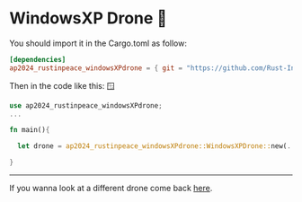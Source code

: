 # WindowsXP Drone :floppy_disk:
  
  You should import it in the Cargo.toml as follow:  

  ```toml
  [dependencies]
  ap2024_rustinpeace_windowsXPdrone = { git = "https://github.com/Rust-In-Peace-AP/WindowsXP-Drone.git" }
  ```

  Then in the code like this: :window:

  ```rust
  use ap2024_rustinpeace_windowsXPdrone;
  ...
  
  fn main(){
  
    let drone = ap2024_rustinpeace_windowsXPdrone::WindowsXPDrone::new(...);
  
  }
```

---

If you wanna look at a different drone come back [here](https://github.com/Rust-In-Peace-AP/sound-effects).  
